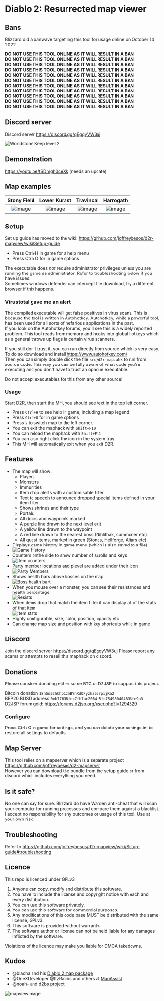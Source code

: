 # Diablo 2: Resurrected map viewer

## Bans

Blizzard did a banwave targetting this tool for usage online on October 14 2022.

**DO NOT USE THIS TOOL ONLINE AS IT WILL RESULT IN A BAN**  
**DO NOT USE THIS TOOL ONLINE AS IT WILL RESULT IN A BAN**  
**DO NOT USE THIS TOOL ONLINE AS IT WILL RESULT IN A BAN**  
**DO NOT USE THIS TOOL ONLINE AS IT WILL RESULT IN A BAN**  
**DO NOT USE THIS TOOL ONLINE AS IT WILL RESULT IN A BAN**  
**DO NOT USE THIS TOOL ONLINE AS IT WILL RESULT IN A BAN**  
**DO NOT USE THIS TOOL ONLINE AS IT WILL RESULT IN A BAN**  
**DO NOT USE THIS TOOL ONLINE AS IT WILL RESULT IN A BAN**  
**DO NOT USE THIS TOOL ONLINE AS IT WILL RESULT IN A BAN**  
**DO NOT USE THIS TOOL ONLINE AS IT WILL RESULT IN A BAN**  
**DO NOT USE THIS TOOL ONLINE AS IT WILL RESULT IN A BAN**  




## Discord server

Discord server <https://discord.gg/qEgqyVW3uj>

![Worldstone Keep level 2](https://user-images.githubusercontent.com/93067706/170401221-10e7a71e-7cad-488d-98e0-69f4d3617332.png)

## Demonstration

<https://youtu.be/tSDmgh0ceXk> (needs an update)

## Map examples

|    Stony Field     |   Lower Kurast     |        Travincal         | Harrogath    |
| :---------------: | :------------------: | :----------------------: | :-----------------: |
| ![image](https://user-images.githubusercontent.com/93067706/170401476-5f13bdf9-57eb-40a4-a736-a508c21d854a.png)| ![image](https://user-images.githubusercontent.com/93067706/170401546-4bb935f1-722f-429b-bf1a-07701db672c3.png) |![image](https://user-images.githubusercontent.com/93067706/170401603-170e38f0-864d-4375-8db8-1a3ed1fbcc75.png) | ![image](https://user-images.githubusercontent.com/93067706/170441186-e7bd7813-48ae-4355-8491-30f0a19c0222.png) |

## Setup

Set up guide has moved to the wiki:
https://github.com/joffreybesos/d2r-mapview/wiki/Setup-guide

- Press Ctrl+H in game for a help menu
- Press Ctrl+O for in game options

The executable does _not_ require administrator privileges unless you are running the game as administrator. Refer to troubleshooting below if you have issues.  
Sometimes windows defender can intercept the download, try a different browser if this happens.

### Virustotal gave me an alert

The compiled executable will get false positives in virus scans. This is because the tool is written in Autohotkey.
Autohotkey, while a powerful tool, has been used for all sorts of nefarious applications in the past.  
If you look on the Autohotkey forums, you'll see this is a widely reported problem.
This tool reads from memory and hooks into global hotkeys which as a general throws up flags in certain virus scanners.

If you still don't trust it, you can run directly from source which is very easy.
To do so download and install <https://www.autohotkey.com/>  
Then you can simply double click the file `src/d2r-map.ahk` to run from source code.
This way you can be fully aware of what code you're executing and you don't have to trust an opaque executable.

Do not accept executables for this from any other source!

### Usage

Start D2R, then start the MH, you should see text in the top left corner.

- Press `Ctrl+H` to see help in game, including a map legend
- Press `Ctrl+O` for in game options
- Press `\` to switch map to the left corner.
- You can exit the maphack with `Shift+F10`
- You can reload the maphack with `Shift+F11`
- You can also right click the icon in the system tray.
- This MH will automatically exit when you exit D2R.

## Features

- The map will show:
  - Players
  - Monsters
  - Immunities
  - Item drop alerts with a customisable filter
  - Text to speech to announce dropped special items defined in your item filter
  - Shows shrines and their type
  - Portals
  - All doors and waypoints marked
  - A purple line drawn to the next level exit
  - A yellow line drawn to the waypoint
  - A red line drawn to the nearest boss (Nihlithak, summoner etc)
  - All quest items, marked in green (Stones, Hellforge, Altars etc)
- Displays game history in game menu (which is also saved to a file)  
  ![Game History](https://user-images.githubusercontent.com/93067706/170401732-01bdc8b0-f3bf-4e6e-9fac-99be2df5b078.png)  
- Counters onthe side to show number of scrolls and keys  
  ![Item counters](https://user-images.githubusercontent.com/93067706/170401856-23dee23d-f9ad-47fc-bcfe-3360bc33433a.png)
- Party member locations and plevel are added under their icon  
  ![Party Members](https://user-images.githubusercontent.com/93067706/170402837-79ede3d2-06a0-406b-9764-212a3f8d073c.png)
- Shows health bars above bosses on the map  
  ![Boss health bart](https://user-images.githubusercontent.com/93067706/170402107-af6de885-802f-49e0-aabb-366bcaddc831.png)  
- When you mouse over a monster, you can see their resistances and health percentage  
  ![Resists](https://user-images.githubusercontent.com/93067706/170402204-9bfe6cf9-9043-4a20-8ea0-5a3455bf4631.png)  
- When items drop that match the item filter it can display all of the stats of that item  
  ![Item stats](https://user-images.githubusercontent.com/93067706/170402401-388dd690-a011-48ce-b497-8c4487a98277.png)  
- Highly configurable, size, color, position, opacity etc  
- Can change map size and position with key shortcuts while in game  



## Discord

Join the discord server <https://discord.gg/qEgqyVW3uj>
Please report any scams or attempts to resell this maphack on discord.

## Donations

Please consider donating either some BTC or D2JSP to support this project.

Bitcoin donation `18hSn32hChp1CmBYnRdQFyzkz5drpijRa2`  
BEP20 BUSD address `0xb77638fec7fb7ac2064f5fc754980404835fe9a3`  
D2JSP forum gold: <https://forums.d2jsp.org/user.php?i=1294529>

### Configure

Press Ctrl+O in game for settings, and you can delete your settings.ini to restore all settings to defaults.

## Map Server

This tool relies on a mapserver which is a separate project https://github.com/joffreybesos/d2-mapserver  
However you can download the bundle from the setup guide or from discord which includes everything you need.

## Is it safe?

No one can say for sure. Blizzard do have Warden anti-cheat that will scan your computer for running processes and compare them against a blacklist. I accept no responsibility for any outcomes or usage of this tool. Use at your own risk!

## Troubleshooting

Refer to <https://github.com/joffreybesos/d2r-mapview/wiki/Setup-guide#troubleshooting>  

## Licence

This repo is licenced under GPLv3

1. Anyone can copy, modify and distribute this software.
2. You have to include the license and copyright notice with each and every distribution.
3. You can use this software privately.
4. You can use this software for commercial purposes.
5. Any modifications of this code base MUST be distributed with the same license, GPLv3.
6. This software is provided without warranty.
7. The software author or license can not be held liable for any damages inflicted by the software.

Violations of the licence may make you liable for DMCA takedowns.

## Kudos

- @blacha and his [Diablo 2 map package](https://github.com/blacha/diablo2/tree/master/packages/map)
- @OneXDeveloper @ItzRabbs and others at [MapAssist](https://github.com/OneXDeveloper/MapAssist)
- @noah- and [d2bs project](https://github.com/noah-/d2bs/blob/master/D2Structs.h)

![mapviewimage](https://user-images.githubusercontent.com/93067706/183021907-89636339-92d7-4022-b784-b82efb9cfb18.png)
